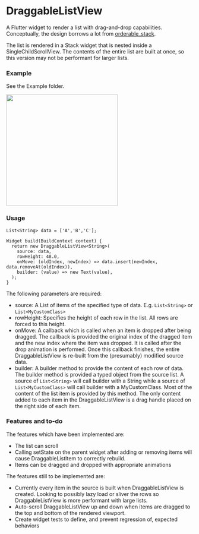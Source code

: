 # DraggableListView

A Flutter widget to render a list with drag-and-drop capabilities.  Conceptually, the design borrows a lot from [orderable_stack](https://github.com/rxlabz/orderable_stack).

The list is rendered in a Stack widget that is nested inside a SingleChildScrollView.  The contents of the entire list are built at once, so this version may not be performant for larger lists.

### Example

See the Example folder.

<img src="https://storage.googleapis.com/www.porcupinesupernova.com/images/DraggableListView.gif" width=300/>

### Usage

```
List<String> data = ['A','B','C'];

Widget build(BuildContext context) {
  return new DraggableListView<String>(
    source: data,
    rowHeight: 48.0,
    onMove: (oldIndex, newIndex) => data.insert(newIndex, data.removeAt(oldIndex)),
    builder: (value) => new Text(value),
  );
}
```

The following parameters are required:
* source: A List of items of the specified type of data.  E.g. `List<String>` or `List<MyCustomClass>`
* rowHeight: Specifies the height of each row in the list.  All rows are forced to this height.
* onMove: A callback which is called when an item is dropped after being dragged.  The callback is provided the original index of the dragged item and the new index where the item was dropped.  It is called after the drop animation is performed.  Once this callback finishes, the entire DraggableListView is re-built from the (presumably) modified source data.
* builder: A builder method to provide the content of each row of data.  The builder method is provided a typed object from the source list.  A source of `List<String>` will call builder with a String while a source of `List<MyCustomClass>` will call builder with a MyCustomClass.  Most of the content of the list item is provided by this method.  The only content added to each item in the DraggableListView is a drag handle placed on the right side of each item.

### Features and to-do

The features which have been implemented are:
* The list can scroll
* Calling setState on the parent widget after adding or removing items will cause DraggableListItem to correctly rebuild.
* Items can be dragged and dropped with appropriate animations

The features still to be implemented are:
* Currently every item in the source is built when DraggableListView is created.  Looking to possibly lazy load or sliver the rows so DraggableListView is more performant with large lists.
* Auto-scroll DraggableListView up and down when items are dragged to the top and bottom of the rendered viewport.
* Create widget tests to define, and prevent regression of, expected behaviors
